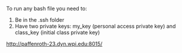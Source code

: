 To run any bash file you need to:

1) Be in the .ssh folder
2) Have two private keys: my_key (personal access private key) and class_key (initial class private key)

http://paffenroth-23.dyn.wpi.edu:8015/
